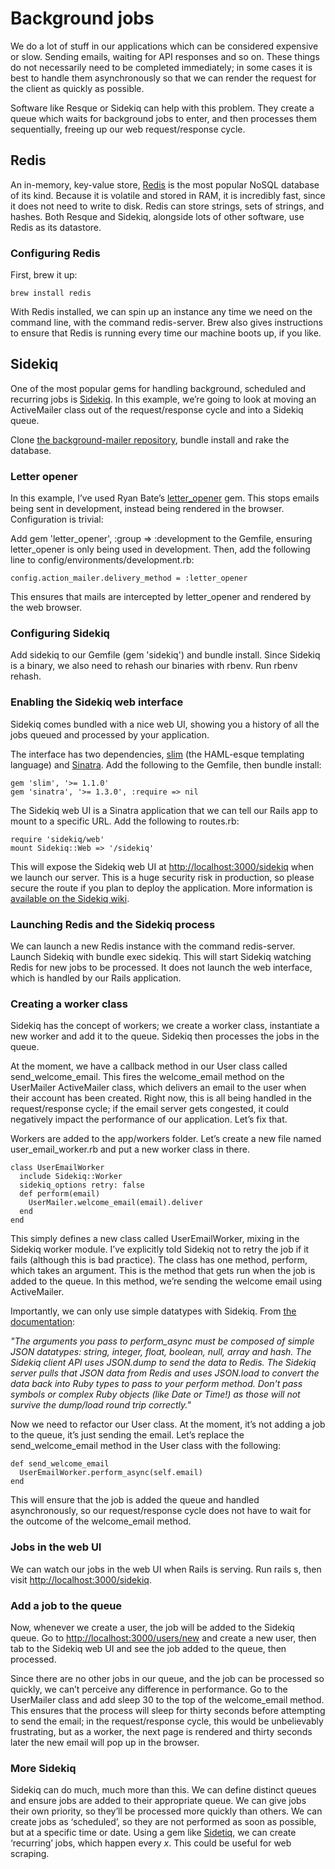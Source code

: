 # Background jobs

We do a lot of stuff in our applications which can be considered expensive or slow. Sending emails, waiting for API responses and so on. These things do not necessarily need to be completed immediately; in some cases it is best to handle them asynchronously so that we can render the request for the client as quickly as possible.

Software like Resque or Sidekiq can help with this problem. They create a queue which waits for background jobs to enter, and then processes them sequentially, freeing up our web request/response cycle.

## Redis

An in-memory, key-value store, [Redis](http://redis.io/) is the most popular NoSQL database of its kind. Because it is volatile and stored in RAM, it is incredibly fast, since it does not need to write to disk. Redis can store strings, sets of strings, and hashes. Both Resque and Sidekiq, alongside lots of other software, use Redis as its datastore.

### Configuring Redis

First, brew it up:

    brew install redis

With Redis installed, we can spin up an instance any time we need on the command line, with the command redis-server. Brew also gives instructions to ensure that Redis is running every time our machine boots up, if you like.

## Sidekiq

One of the most popular gems for handling background, scheduled and recurring jobs is [Sidekiq](http://sidekiq.org/). In this example, we’re going to look at moving an ActiveMailer class out of the request/response cycle and into a Sidekiq queue.

Clone [the background-mailer repository](https://github.com/niceguyjames/wdi-w8d2-background-mailer), bundle install and rake the database.

### Letter opener

In this example, I’ve used Ryan Bate’s [letter_opener](https://github.com/ryanb/letter_opener) gem. This stops emails being sent in development, instead being rendered in the browser. Configuration is trivial:

Add gem 'letter_opener', :group => :development to the Gemfile, ensuring letter_opener is only being used in development. Then, add the following line to config/environments/development.rb:

    config.action_mailer.delivery_method = :letter_opener

This ensures that mails are intercepted by letter_opener and rendered by the web browser.

### Configuring Sidekiq

Add sidekiq to our Gemfile (gem 'sidekiq') and bundle install. Since Sidekiq is a binary, we also need to rehash our binaries with rbenv. Run rbenv rehash.

### Enabling the Sidekiq web interface

Sidekiq comes bundled with a nice web UI, showing you a history of all the jobs queued and processed by your application.

The interface has two dependencies, [slim](http://slim-lang.com/) (the HAML-esque templating language) and [Sinatra](http://www.sinatrarb.com/). Add the following to the Gemfile, then bundle install:

    gem 'slim', '>= 1.1.0'
    gem 'sinatra', '>= 1.3.0', :require => nil

The Sidekiq web UI is a Sinatra application that we can tell our Rails app to mount to a specific URL. Add the following to routes.rb:

    require 'sidekiq/web'
    mount Sidekiq::Web => '/sidekiq'

This will expose the Sidekiq web UI at [http://localhost:3000/sidekiq](http://localhost:3000/sidekiq) when we launch our server. This is a huge security risk in production, so please secure the route if you plan to deploy the application. More information is [available on the Sidekiq wiki](https://github.com/mperham/sidekiq/wiki/Monitoring).

### Launching Redis and the Sidekiq process

We can launch a new Redis instance with the command redis-server. Launch Sidekiq with bundle exec sidekiq. This will start Sidekiq watching Redis for new jobs to be processed. It does not launch the web interface, which is handled by our Rails application.

### Creating a worker class

Sidekiq has the concept of workers; we create a worker class, instantiate a new worker and add it to the queue. Sidekiq then processes the jobs in the queue.

At the moment, we have a callback method in our User class called send_welcome_email. This fires the welcome_email method on the UserMailer ActiveMailer class, which delivers an email to the user when their account has been created. Right now, this is all being handled in the request/response cycle; if the email server gets congested, it could negatively impact the performance of our application. Let’s fix that.

Workers are added to the app/workers folder. Let’s create a new file named user_email_worker.rb and put a new worker class in there.

    class UserEmailWorker
      include Sidekiq::Worker
      sidekiq_options retry: false
      def perform(email)
        UserMailer.welcome_email(email).deliver
      end
    end

This simply defines a new class called UserEmailWorker, mixing in the Sidekiq worker module. I’ve explicitly told Sidekiq not to retry the job if it fails (although this is bad practice). The class has one method, perform, which takes an argument. This is the method that gets run when the job is added to the queue. In this method, we’re sending the welcome email using ActiveMailer.

Importantly, we can only use simple datatypes with Sidekiq. From [the documentation](https://github.com/mperham/sidekiq/wiki/Best-Practices):

*"The arguments you pass to perform_async must be composed of simple JSON datatypes: string, integer, float, boolean, null, array and hash. The Sidekiq client API uses JSON.dump to send the data to Redis. The Sidekiq server pulls that JSON data from Redis and uses JSON.load to convert the data back into Ruby types to pass to your perform method. Don't pass symbols or complex Ruby objects (like Date or Time!) as those will not survive the dump/load round trip correctly."*

Now we need to refactor our User class. At the moment, it’s not adding a job to the queue, it’s just sending the email. Let’s replace the send_welcome_email method in the User class with the following:

    def send_welcome_email
      UserEmailWorker.perform_async(self.email)
    end

This will ensure that the job is added the queue and handled asynchronously, so our request/response cycle does not have to wait for the outcome of the welcome_email method.

### Jobs in the web UI

We can watch our jobs in the web UI when Rails is serving. Run rails s, then visit [http://localhost:3000/sidekiq](http://localhost:3000/sidekiq).

### Add a job to the queue

Now, whenever we create a user, the job will be added to the Sidekiq queue. Go to [http://localhost:3000/users/new](http://localhost:3000/users/new) and create a new user, then tab to the Sidekiq web UI and see the job added to the queue, then processed.

Since there are no other jobs in our queue, and the job can be processed so quickly, we can’t perceive any difference in performance. Go to the UserMailer class and add sleep 30 to the top of the welcome_email method. This ensures that the process will sleep for thirty seconds before attempting to send the email; in the request/response cycle, this would be unbelievably frustrating, but as a worker, the next page is rendered and thirty seconds later the new email will pop up in the browser.

### More Sidekiq

Sidekiq can do much, much more than this. We can define distinct queues and ensure jobs are added to their appropriate queue. We can give jobs their own priority, so they’ll be processed more quickly than others. We can create jobs as ‘scheduled’, so they are not performed as soon as possible, but at a specific time or date. Using a gem like [Sidetiq](https://github.com/tobiassvn/sidetiq), we can create ‘recurring’ jobs, which happen every *x*. This could be useful for web scraping.
